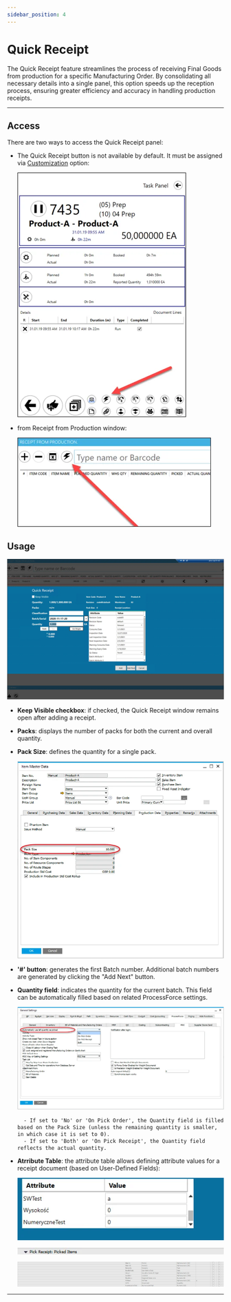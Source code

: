 ```yaml
---
sidebar_position: 4
---
```


# Quick Receipt

The Quick Receipt feature streamlines the process of receiving Final Goods from production for a specific Manufacturing Order. By consolidating all necessary details into a single panel, this option speeds up the reception process, ensuring greater efficiency and accuracy in handling production receipts.

---

## Access

There are two ways to access the Quick Receipt panel:

- The Quick Receipt button is not available by default. It must be assigned via [Customization](../../customization/overview.md#task-tile-and-task-panel-customization) option:

    ![Icon](./media/quick-receipt/quick-receipt.webp)
- from Receipt from Production window:

    ![From Receipt from Production](./media/quick-receipt/pdc-from-rfp.webp)

## Usage

![Quick Receipt Form](./media/quick-receipt/quick-receipt-form.webp)

- **Keep Visible checkbox**: if checked, the Quick Receipt window remains open after adding a receipt.
- **Packs**: displays the number of packs for both the current and overall quantity.
- **Pack Size**: defines the quantity for a single pack.

    ![Pack Size](./media/quick-receipt/pack-size.webp)
- **'#' button**: generates the first Batch number. Additional batch numbers are generated by clicking the "Add Next" button.
- **Quantity field**: indicates the quantity for the current batch. This field can be automatically filled based on related ProcessForce settings.

    ![Quantity Field](./media/quick-receipt/quantity-field.webp)

        - If set to 'No' or 'On Pick Order', the Quantity field is filled based on the Pack Size (unless the remaining quantity is smaller, in which case it is set to 0).
        - If set to 'Both' or 'On Pick Receipt', the Quantity field reflects the actual quantity.
- **Atrribute Table**: the attribute table allows defining attribute values for a receipt document (based on User-Defined Fields):

    ![Attribute](./media/quick-receipt/attribute-1.webp)

    ![Attribute](./media/quick-receipt/attribute-2.webp)

    ![Attribute](./media/quick-receipt/attribute-3.webp)

---
